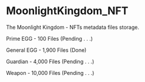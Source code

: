 # MoonlightKingdom_NFT
The Moonlight Kingdom - NFTs metadata files storage.

Prime EGG - 100 Files (Pending . . .)

General EGG - 1,900 Files (Done)

Guardian - 4,000 Files (Pending . . .)

Weapon - 10,000 Files (Pending . . .)
